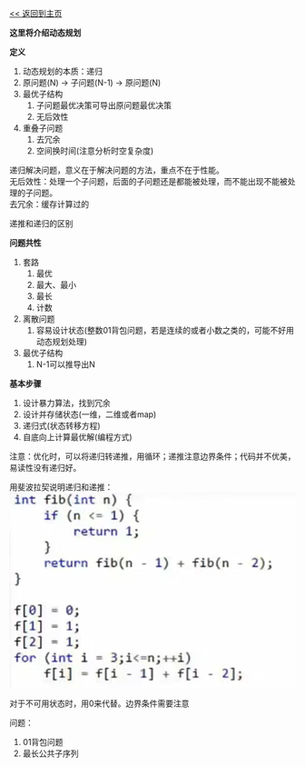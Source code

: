 [<< 返回到主页](index.md)

**这里将介绍动态规划**   

**定义**   
1. 动态规划的本质：递归   
2. 原问题(N) -> 子问题(N-1) -> 原问题(N)    
3. 最优子结构  
    1. 子问题最优决策可导出原问题最优决策  
    2. 无后效性   
4. 重叠子问题   
    1. 去冗余   
    2. 空间换时间(注意分析时空复杂度)   

递归解决问题，意义在于解决问题的方法，重点不在于性能。  
无后效性：处理一个子问题，后面的子问题还是都能被处理，而不能出现不能被处理的子问题。   
去冗余：缓存计算过的  

递推和递归的区别  

**问题共性**   
1. 套路   
    1. 最优  
    2. 最大、最小  
    3. 最长  
    4. 计数  
2. 离散问题  
    1. 容易设计状态(整数01背包问题，若是连续的或者小数之类的，可能不好用动态规划处理)   
3. 最优子结构   
    1. N-1可以推导出N  


**基本步骤**   
1. 设计暴力算法，找到冗余    
2. 设计并存储状态(一维，二维或者map)  
3. 递归式(状态转移方程)   
4. 自底向上计算最优解(编程方式)   

注意：优化时，可以将递归转递推，用循环；递推注意边界条件；代码并不优美，易读性没有递归好。  

用斐波拉契说明递归和递推：  
![递归转递推](images/fib.png)   

对于不可用状态时，用0来代替。边界条件需要注意     

问题：   
1. 01背包问题   
2. 最长公共子序列   
















